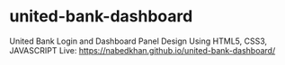 # united-bank-dashboard
United Bank Login and Dashboard Panel Design Using HTML5, CSS3, JAVASCRIPT
Live: https://nabedkhan.github.io/united-bank-dashboard/
